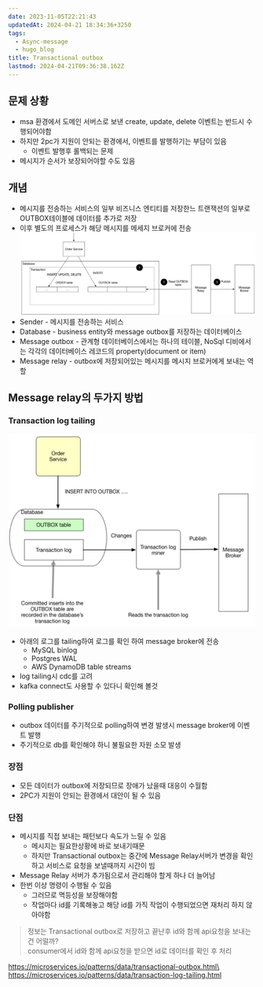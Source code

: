 ```yaml
---
date: 2023-11-05T22:21:43
updatedAt: 2024-04-21 18:34:36+3250
tags:
  - Async-message
  - hugo_blog
title: Transactional outbox
lastmod: 2024-04-21T09:36:38.162Z
---
```

## 문제 상황

* msa 환경에서 도메인 서버스로 보낸 create, update, delete 이벤트는 반드시 수행되어야함
* 하지만 2pc가 지원이 안되는 환경에서, 이벤트를 발행하기는 부담이 있음
  * 이벤트 발행후 롤백되는 문제
* 메시지가 순서가 보장되어야할 수도 있음

## 개념

* 메시지를 전송하는 서비스의 일부 비즈니스 엔티티를 저장한느 트랜잭션의 일부로 OUTBOX테이블에 데이터를 추가로 저장
* 이후 별도의 프로세스가 해당 메시지를 메세지 브로커에 전송\
  ![Pasted image 20231105224429](/image/real-resource-image/Pasted%20image%2020231105224429.png)
* Sender - 메시지를 전송하는 서비스
* Database - business entity와 message outbox를 저장하는 데이터베이스
* Message outbox - 관계형 데이터베이스에서는 하나의 테이블, NoSql 디비에서는 각각의 데이터베이스 레코드의 property(document or item)
* Message relay - outbox에 저장되어있는 메시지를 메시지 브로커에게 보내는 역할

## Message relay의 두가지 방법

### Transaction log tailing

![center|400](/image/real-resource-image/Pasted%20image%2020231105225014.png)

* 아래의 로그를 tailing하여 로그를 확인 하여 message broker에 전송
  * MySQL binlog
  * Postgres WAL
  * AWS DynamoDB table streams
* log tailing시 cdc를 고려
* kafka connect도 사용할 수 있다니 확인해 볼것

### Polling publisher

* outbox 데이터를 주기적으로 polling하여 변경 발생시 message broker에 이벤트 발행
* 주기적으로 db를 확인해야 하니 불필요한 자원 소모 발생

### 장점

* 모든 데이터가 outbox에 저장되므로 장애가 났을때 대응이 수월함
* 2PC가 지원이 안되는 환경에서 대안이 될 수 있음

### 단점

* 메시지를 직접 보내는 패턴보다 속도가 느릴 수 있음
  * 메시지는 필요한상황에 바로 보내기때문
  * 하지만 Transactional outbox는 중간에 Message Relay서버가 변경을 확인하고 서비스로 요청을 보낼때까지 시간이 빔
* Message Relay 서버가 추가됨으로서 관리해야 할게 하나 더 늘어남
* 한번 이상 명령이 수행될 수 있음
  * 그러므로 멱등성을 보장해야함
  * 작업마다 id를 기록해놓고 해당 id를 가직 작업이 수행되었으면 재처리 하지 않아야함

> 정보는 Transactional outbox로 저장하고 끝난후 id와 함께 api요청을 보내는건 어떨까?\
> consumer에서 id와 함께 api요청을 받으면 id로 데이터를 확인 후 처리

https://microservices.io/patterns/data/transactional-outbox.html\
https://microservices.io/patterns/data/transaction-log-tailing.html
